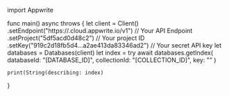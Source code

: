 import Appwrite

func main() async throws {
    let client = Client()
      .setEndpoint("https://<REGION>.cloud.appwrite.io/v1") // Your API Endpoint
      .setProject("5df5acd0d48c2") // Your project ID
      .setKey("919c2d18fb5d4...a2ae413da83346ad2") // Your secret API key
    let databases = Databases(client)
    let index = try await databases.getIndex(
        databaseId: "[DATABASE_ID]",
        collectionId: "[COLLECTION_ID]",
        key: ""
    )

    print(String(describing: index)
}
